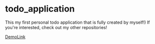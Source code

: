 # todo_application
This my first personal todo application that is fully created by myself!) If you're interested, check out my other repositories!

[DemoLink](https://ErnestMk1.github.io/todo_application)
